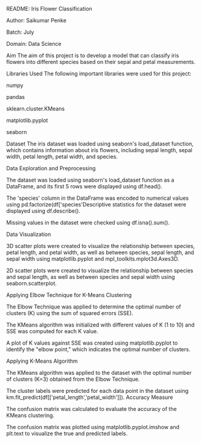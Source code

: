 README: Iris Flower Classification

Author: Saikumar Penke

Batch: July

Domain: Data Science

Aim
The aim of this project is to develop a model that can classify iris flowers into different species based on their sepal and petal measurements.

Libraries Used
The following important libraries were used for this project:

numpy

pandas

sklearn.cluster.KMeans

matplotlib.pyplot

seaborn

Dataset
The iris dataset was loaded using seaborn's load_dataset function, which contains information about iris flowers, including sepal length, sepal width, petal length, petal width, and species.

Data Exploration and Preprocessing

The dataset was loaded using seaborn's load_dataset function as a DataFrame, and its first 5 rows were displayed using df.head().

The 'species' column in the DataFrame was encoded to numerical values using pd.factorize(df['species'Descriptive statistics for the dataset were displayed using df.describe().

Missing values in the dataset were checked using df.isna().sum().

Data Visualization

3D scatter plots were created to visualize the relationship between species, petal length, and petal width, as well as between species, sepal length, and sepal width using matplotlib.pyplot and mpl_toolkits.mplot3d.Axes3D.

2D scatter plots were created to visualize the relationship between species and sepal length, as well as between species and sepal width using seaborn.scatterplot.

Applying Elbow Technique for K-Means Clustering

The Elbow Technique was applied to determine the optimal number of clusters (K) using the sum of squared errors (SSE).

The KMeans algorithm was initialized with different values of K (1 to 10) and SSE was computed for each K value.

A plot of K values against SSE was created using matplotlib.pyplot to identify the "elbow point," which indicates the optimal number of clusters.

Applying K-Means Algorithm

The KMeans algorithm was applied to the dataset with the optimal number of clusters (K=3) obtained from the Elbow Technique.


The cluster labels were predicted for each data point in the dataset using km.fit_predict(df[['petal_length','petal_width']]).
Accuracy Measure

The confusion matrix was calculated to evaluate the accuracy of the KMeans clustering.

The confusion matrix was plotted using matplotlib.pyplot.imshow and plt.text to visualize the true and predicted labels.
